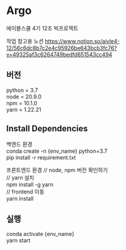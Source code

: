 # Argo
에이블스쿨 4기 12조 빅프로젝트 


작업 참고용 노션
https://www.notion.so/aivle4-12/56c6dc8b7c2e4c95926be643bcb3fc76?v=49325af3c6264749bedfd651543cc494

## 버전
python = 3.7  
node = 20.9.0  
npm = 10.1.0  
yarn = 1.22.21  


## Install Dependencies
백엔드 환경  
conda create -n {env_name} python=3.7  
pip install -r requirement.txt  

프론트엔드 환경
// node, npm 버전 확인하기  
// yarn 설치  
npm install -g yarn  
// frontend 이동  
yarn install   

## 실행
conda activate {env_name}  
yarn start  
